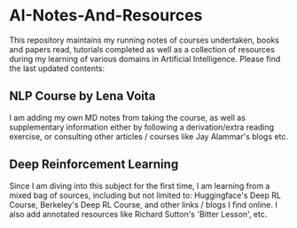 # AI-Notes-And-Resources

This repository maintains my running notes of courses undertaken, books and papers read, tutorials completed as well as a collection of resources during my learning of various domains in Artificial Intelligence. Please find the last updated contents:

## NLP Course by Lena Voita

I am adding my own MD notes from taking the course, as well as supplementary information either by following a derivation/extra reading exercise, or consulting other articles / courses like Jay Alammar's blogs etc. 

## Deep Reinforcement Learning

Since I am diving into this subject for the first time, I am learning from a mixed bag of sources, including but not limited to: Huggingface's Deep RL Course, Berkeley's Deep RL Course, and other links / blogs I find online. I also add annotated resources like Richard Sutton's 'Bitter Lesson', etc.